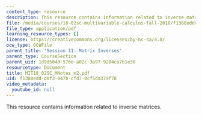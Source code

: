 ```yaml
---
content_type: resource
description: This resource contains information related to inverse matrices.
file: /media/courses/18-02sc-multivariable-calculus-fall-2010/f1388eddd0f3047bcfd70cf5da379f78_MIT18_02SC_MNotes_m2.pdf
file_type: application/pdf
learning_resource_types: []
license: https://creativecommons.org/licenses/by-nc-sa/4.0/
ocw_type: OCWFile
parent_title: 'Session 11: Matrix Inverses'
parent_type: CourseSection
parent_uid: 1d9d5040-576e-a02c-3a97-9204ca7b1e30
resourcetype: Document
title: MIT18_02SC_MNotes_m2.pdf
uid: f1388edd-d0f3-047b-cfd7-0cf5da379f78
video_metadata:
  youtube_id: null
---
```

This resource contains information related to inverse matrices.